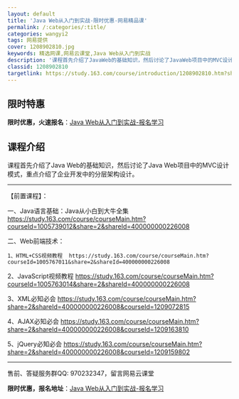 ```yaml
---
layout: default
title: 'Java Web从入门到实战-限时优惠-网易精品课'
permalink: /:categories/:title/
categories: wangyi2
tags: 网易提供
cover: 1208902810.jpg
keywords: 精选网课,网易云课堂,Java Web从入门到实战
description: '课程首先介绍了JavaWeb的基础知识，然后讨论了JavaWeb项目中的MVC设计模式，重点介绍了企业开发中的分层架构设'
classid: 1208902810
targetlink: https://study.163.com/course/introduction/1208902810.htm?share=1&shareId=1025206652&utm_campaign=share&utm_medium=iphoneShare&utm_source=&utm_u=1025206652
---
```


## 限时特惠

**限时优惠，火速报名**：[Java Web从入门到实战-报名学习](https://study.163.com/course/introduction/1208902810.htm?share=1&shareId=1025206652&utm_campaign=share&utm_medium=iphoneShare&utm_source=&utm_u=1025206652)

## 课程介绍

课程首先介绍了Java Web的基础知识，然后讨论了Java Web项目中的MVC设计模式，重点介绍了企业开发中的分层架构设计。

-----

【前置课程】：

一、Java语言基础：Java从小白到大牛全集 https://study.163.com/course/courseMain.htm?courseId=1005739012&share=2&shareId=400000000226008

二、Web前端技术：

    1、HTML+CSS视频教程  https://study.163.com/course/courseMain.htm?courseId=1005767011&share=2&shareId=400000000226008

2、JavaScript视频教程  https://study.163.com/course/courseMain.htm?courseId=1005763014&share=2&shareId=400000000226008

3、XML必知必会 https://study.163.com/course/courseMain.htm?share=2&shareId=400000000226008&courseId=1209072815

4、AJAX必知必会 https://study.163.com/course/courseMain.htm?share=2&shareId=400000000226008&courseId=1209163810

5、jQuery必知必会 https://study.163.com/course/courseMain.htm?share=2&shareId=400000000226008&courseId=1209159802

------------------------------------------

售前、答疑服务群QQ: 970232347，留言网易云课堂

**限时优惠，报名地址**：[Java Web从入门到实战-报名学习](https://study.163.com/course/introduction/1208902810.htm?share=1&shareId=1025206652&utm_campaign=share&utm_medium=iphoneShare&utm_source=&utm_u=1025206652)


